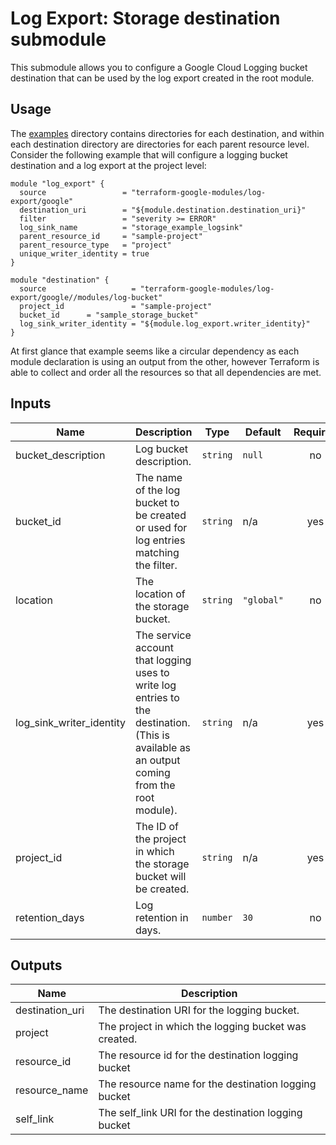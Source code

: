 # Log Export: Storage destination submodule

This submodule allows you to configure a Google Cloud Logging bucket destination that
can be used by the log export created in the root module.

## Usage

The [examples](../../examples) directory contains directories for each destination, and within each destination directory are directories for each parent resource level. Consider the following
example that will configure a logging bucket destination and a log export at the project level:

```hcl
module "log_export" {
  source                 = "terraform-google-modules/log-export/google"
  destination_uri        = "${module.destination.destination_uri}"
  filter                 = "severity >= ERROR"
  log_sink_name          = "storage_example_logsink"
  parent_resource_id     = "sample-project"
  parent_resource_type   = "project"
  unique_writer_identity = true
}

module "destination" {
  source                   = "terraform-google-modules/log-export/google//modules/log-bucket"
  project_id               = "sample-project"
  bucket_id      = "sample_storage_bucket"
  log_sink_writer_identity = "${module.log_export.writer_identity}"
}
```

At first glance that example seems like a circular dependency as each module declaration is
using an output from the other, however Terraform is able to collect and order all the resources
so that all dependencies are met.

<!-- BEGINNING OF PRE-COMMIT-TERRAFORM DOCS HOOK -->
## Inputs

| Name | Description | Type | Default | Required |
|------|-------------|------|---------|:--------:|
| bucket\_description | Log bucket description. | `string` | `null` | no |
| bucket\_id | The name of the log bucket to be created or used for log entries matching the filter. | `string` | n/a | yes |
| location | The location of the storage bucket. | `string` | `"global"` | no |
| log\_sink\_writer\_identity | The service account that logging uses to write log entries to the destination. (This is available as an output coming from the root module). | `string` | n/a | yes |
| project\_id | The ID of the project in which the storage bucket will be created. | `string` | n/a | yes |
| retention\_days | Log retention in days. | `number` | `30` | no |

## Outputs

| Name | Description |
|------|-------------|
| destination\_uri | The destination URI for the logging bucket. |
| project | The project in which the logging bucket was created. |
| resource\_id | The resource id for the destination logging bucket |
| resource\_name | The resource name for the destination logging bucket |
| self\_link | The self\_link URI for the destination logging bucket |

<!-- END OF PRE-COMMIT-TERRAFORM DOCS HOOK -->
